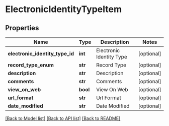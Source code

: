 # ElectronicIdentityTypeItem

## Properties
Name | Type | Description | Notes
------------ | ------------- | ------------- | -------------
**electronic_identity_type_id** | **int** | Electronic Identity Type | [optional] 
**record_type_enum** | **str** | Record Type | [optional] 
**description** | **str** | Description | [optional] 
**comments** | **str** | Comments | [optional] 
**view_on_web** | **bool** | View On Web | [optional] 
**url_format** | **str** | Url Format | [optional] 
**date_modified** | **str** | Date Modified | [optional] 

[[Back to Model list]](../README.md#documentation-for-models) [[Back to API list]](../README.md#documentation-for-api-endpoints) [[Back to README]](../README.md)


